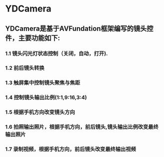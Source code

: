 # YDCamera
## YDCamera是基于AVFundation框架编写的镜头控件，主要功能如下:<br>
### 1.1 镜头闪光灯状态控制（关闭，自动，打开). <br>
### 1.2 前后镜头转换 <br>
### 1.3 触屏集中控制镜头聚焦与焦距 <br>
### 1.4 控制镜头输出比例(1:1,9:16,3:4) <br>
### 1.5 根据手机方向改变镜头方向 <br>
### 1.6 拍照输出照片，根据手机方向，前后镜头,镜头输出比例改变最终输出照片 <br>
### 1.7 录制视频，根据手机方向，前后镜头改变最终输出视频 <br>
